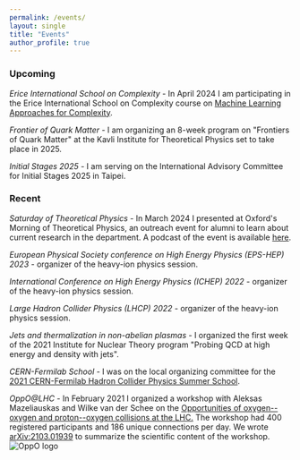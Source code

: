 ```yaml
---
permalink: /events/
layout: single
title: "Events"
author_profile: true
---
```


### Upcoming

<em>Erice International School on Complexity - </em>In April 2024 I am participating in the Erice International School on Complexity course on <a href="https://indico.lucas.lu.se/event/2901/" target="_blank">Machine Learning Approaches for Complexity</a>.

<em>Frontier of Quark Matter - </em>I am organizing an 8-week program on "Frontiers of Quark Matter" at the Kavli Institute for Theoretical Physics set to take place in 2025.

<em>Initial Stages 2025 - </em>I am serving on the International Advisory Committee for Initial Stages 2025 in Taipei.

### Recent

<em>Saturday of Theoretical Physics - </em> In March 2024 I presented at Oxford's Morning of Theoretical Physics, an outreach event for alumni to learn about current research in the department. A podcast of the event is available <a href="https://saturdaytheory.physics.ox.ac.uk/event/leverhulme-peierls-fellows-0" target="_blank">here</a>.

<em>European Physical Society conference on High Energy Physics (EPS-HEP) 2023 - </em> organizer of the heavy-ion physics session.

<em>International Conference on High Energy Physics (ICHEP) 2022 - </em> organizer of the heavy-ion physics session.

<em>Large Hadron Collider Physics (LHCP) 2022 - </em> organizer of the heavy-ion physics session.

<em> Jets and thermalization in non-abelian plasmas - </em> I organized the first week of the 2021 Institute for Nuclear Theory program "Probing QCD at high energy and density with jets".

<em> CERN-Fermilab School - </em>I was on the local organizing committee for the <a href="https://indico.cern.ch/event/1023573/" target="_blank">2021 CERN-Fermilab Hadron Collider Physics Summer School</a>.

<em> OppO@LHC - </em>
In February 2021 I organized a workshop with Aleksas Mazeliauskas and Wilke van der Schee on the <a href="https://indico.cern.ch/event/975877/" target="_blank">Opportunities of oxygen--oxygen and proton--oxygen collisions at the LHC.</a> The workshop had 400 registered participants and 186 unique connections per day. We wrote <a href="https://arxiv.org/abs/2103.01939" target="_blank">arXiv:2103.01939</a> to summarize the scientific content of the workshop. 
<img src="https://jasminebrewer.github.io/assets/images/oppo_logo.png"
     alt="OppO logo"
     style="float: left;" />
